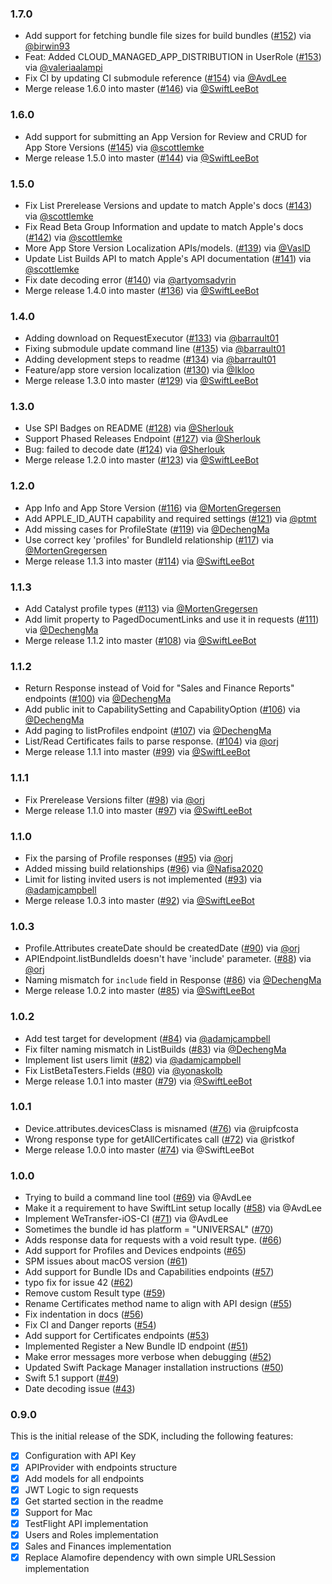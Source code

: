### 1.7.0
- Add support for fetching bundle file sizes for build bundles ([#152](https://github.com/AvdLee/appstoreconnect-swift-sdk/pull/152)) via [@birwin93](https://github.com/birwin93)
- Feat: Added CLOUD_MANAGED_APP_DISTRIBUTION in UserRole ([#153](https://github.com/AvdLee/appstoreconnect-swift-sdk/pull/153)) via [@valeriaalampi](https://github.com/valeriaalampi)
- Fix CI by updating CI submodule reference ([#154](https://github.com/AvdLee/appstoreconnect-swift-sdk/pull/154)) via [@AvdLee](https://github.com/AvdLee)
- Merge release 1.6.0 into master ([#146](https://github.com/AvdLee/appstoreconnect-swift-sdk/pull/146)) via [@SwiftLeeBot](https://github.com/SwiftLeeBot)

### 1.6.0
- Add support for submitting an App Version for Review and CRUD for App Store Versions ([#145](https://github.com/AvdLee/appstoreconnect-swift-sdk/pull/145)) via [@scottlemke](https://github.com/scottlemke)
- Merge release 1.5.0 into master ([#144](https://github.com/AvdLee/appstoreconnect-swift-sdk/pull/144)) via [@SwiftLeeBot](https://github.com/SwiftLeeBot)

### 1.5.0
- Fix List Prerelease Versions and update to match Apple's docs ([#143](https://github.com/AvdLee/appstoreconnect-swift-sdk/pull/143)) via [@scottlemke](https://github.com/scottlemke)
- Fix Read Beta Group Information and update to match Apple's docs ([#142](https://github.com/AvdLee/appstoreconnect-swift-sdk/pull/142)) via [@scottlemke](https://github.com/scottlemke)
- More App Store Version Localization APIs/models. ([#139](https://github.com/AvdLee/appstoreconnect-swift-sdk/pull/139)) via [@VaslD](https://github.com/VaslD)
- Update List Builds API to match Apple's API documentation ([#141](https://github.com/AvdLee/appstoreconnect-swift-sdk/pull/141)) via [@scottlemke](https://github.com/scottlemke)
- Fix date decoding error ([#140](https://github.com/AvdLee/appstoreconnect-swift-sdk/pull/140)) via [@artyomsadyrin](https://github.com/artyomsadyrin)
- Merge release 1.4.0 into master ([#136](https://github.com/AvdLee/appstoreconnect-swift-sdk/pull/136)) via [@SwiftLeeBot](https://github.com/SwiftLeeBot)

### 1.4.0
- Adding download on RequestExecutor ([#133](https://github.com/AvdLee/appstoreconnect-swift-sdk/pull/133)) via [@barrault01](https://github.com/barrault01)
- Fixing submodule update command line ([#135](https://github.com/AvdLee/appstoreconnect-swift-sdk/pull/135)) via [@barrault01](https://github.com/barrault01)
- Adding development steps to readme ([#134](https://github.com/AvdLee/appstoreconnect-swift-sdk/pull/134)) via [@barrault01](https://github.com/barrault01)
- Feature/app store version localization ([#130](https://github.com/AvdLee/appstoreconnect-swift-sdk/pull/130)) via [@Ikloo](https://github.com/Ikloo)
- Merge release 1.3.0 into master ([#129](https://github.com/AvdLee/appstoreconnect-swift-sdk/pull/129)) via [@SwiftLeeBot](https://github.com/SwiftLeeBot)

### 1.3.0
- Use SPI Badges on README ([#128](https://github.com/AvdLee/appstoreconnect-swift-sdk/pull/128)) via [@Sherlouk](https://github.com/Sherlouk)
- Support Phased Releases Endpoint ([#127](https://github.com/AvdLee/appstoreconnect-swift-sdk/pull/127)) via [@Sherlouk](https://github.com/Sherlouk)
- Bug: failed to decode date ([#124](https://github.com/AvdLee/appstoreconnect-swift-sdk/issues/124)) via [@Sherlouk](https://github.com/Sherlouk)
- Merge release 1.2.0 into master ([#123](https://github.com/AvdLee/appstoreconnect-swift-sdk/pull/123)) via [@SwiftLeeBot](https://github.com/SwiftLeeBot)

### 1.2.0
- App Info and App Store Version ([#116](https://github.com/AvdLee/appstoreconnect-swift-sdk/pull/116)) via [@MortenGregersen](https://github.com/MortenGregersen)
- Add APPLE_ID_AUTH capability and required settings ([#121](https://github.com/AvdLee/appstoreconnect-swift-sdk/pull/121)) via [@ptmt](https://github.com/ptmt)
- Add missing cases for ProfileState ([#119](https://github.com/AvdLee/appstoreconnect-swift-sdk/pull/119)) via [@DechengMa](https://github.com/DechengMa)
- Use correct key 'profiles' for BundleId relationship ([#117](https://github.com/AvdLee/appstoreconnect-swift-sdk/pull/117)) via [@MortenGregersen](https://github.com/MortenGregersen)
- Merge release 1.1.3 into master ([#114](https://github.com/AvdLee/appstoreconnect-swift-sdk/pull/114)) via [@SwiftLeeBot](https://github.com/SwiftLeeBot)

### 1.1.3
- Add Catalyst profile types ([#113](https://github.com/AvdLee/appstoreconnect-swift-sdk/pull/113)) via [@MortenGregersen](https://github.com/MortenGregersen)
- Add limit property to PagedDocumentLinks and use it in requests ([#111](https://github.com/AvdLee/appstoreconnect-swift-sdk/pull/111)) via [@DechengMa](https://github.com/DechengMa)
- Merge release 1.1.2 into master ([#108](https://github.com/AvdLee/appstoreconnect-swift-sdk/pull/108)) via [@SwiftLeeBot](https://github.com/SwiftLeeBot)

### 1.1.2
- Return Response instead of Void for "Sales and Finance Reports" endpoints ([#100](https://github.com/AvdLee/appstoreconnect-swift-sdk/issues/100)) via [@DechengMa](https://github.com/DechengMa)
- Add public init to CapabilitySetting and CapabilityOption ([#106](https://github.com/AvdLee/appstoreconnect-swift-sdk/pull/106)) via [@DechengMa](https://github.com/DechengMa)
- Add paging to listProfiles endpoint ([#107](https://github.com/AvdLee/appstoreconnect-swift-sdk/pull/107)) via [@DechengMa](https://github.com/DechengMa)
- List/Read Certificates fails to parse response. ([#104](https://github.com/AvdLee/appstoreconnect-swift-sdk/issues/104)) via [@orj](https://github.com/orj)
- Merge release 1.1.1 into master ([#99](https://github.com/AvdLee/appstoreconnect-swift-sdk/pull/99)) via [@SwiftLeeBot](https://github.com/SwiftLeeBot)

### 1.1.1
- Fix Prerelease Versions filter ([#98](https://github.com/AvdLee/appstoreconnect-swift-sdk/pull/98)) via [@orj](https://github.com/orj)
- Merge release 1.1.0 into master ([#97](https://github.com/AvdLee/appstoreconnect-swift-sdk/pull/97)) via [@SwiftLeeBot](https://github.com/SwiftLeeBot)

### 1.1.0
- Fix the parsing of Profile responses ([#95](https://github.com/AvdLee/appstoreconnect-swift-sdk/pull/95)) via [@orj](https://github.com/orj)
- Added missing build relationships ([#96](https://github.com/AvdLee/appstoreconnect-swift-sdk/pull/96)) via [@Nafisa2020](https://github.com/Nafisa2020)
- Limit for listing invited users is not implemented ([#93](https://github.com/AvdLee/appstoreconnect-swift-sdk/issues/93)) via [@adamjcampbell](https://github.com/adamjcampbell)
- Merge release 1.0.3 into master ([#92](https://github.com/AvdLee/appstoreconnect-swift-sdk/pull/92)) via [@SwiftLeeBot](https://github.com/SwiftLeeBot)

### 1.0.3
- Profile.Attributes createDate should be createdDate ([#90](https://github.com/AvdLee/appstoreconnect-swift-sdk/issues/90)) via [@orj](https://github.com/orj)
- APIEndpoint.listBundleIds doesn't have 'include' parameter. ([#88](https://github.com/AvdLee/appstoreconnect-swift-sdk/issues/88)) via [@orj](https://github.com/orj)
- Naming mismatch for `include` field in Response ([#86](https://github.com/AvdLee/appstoreconnect-swift-sdk/issues/86)) via [@DechengMa](https://github.com/DechengMa)
- Merge release 1.0.2 into master ([#85](https://github.com/AvdLee/appstoreconnect-swift-sdk/pull/85)) via [@SwiftLeeBot](https://github.com/SwiftLeeBot)

### 1.0.2
- Add test target for development ([#84](https://github.com/AvdLee/appstoreconnect-swift-sdk/pull/84)) via [@adamjcampbell](https://github.com/adamjcampbell)
- Fix filter naming mismatch in ListBuilds ([#83](https://github.com/AvdLee/appstoreconnect-swift-sdk/pull/83)) via [@DechengMa](https://github.com/DechengMa)
- Implement list users limit ([#82](https://github.com/AvdLee/appstoreconnect-swift-sdk/pull/82)) via [@adamjcampbell](https://github.com/adamjcampbell)
- Fix ListBetaTesters.Fields ([#80](https://github.com/AvdLee/appstoreconnect-swift-sdk/pull/80)) via [@yonaskolb](https://github.com/yonaskolb)
- Merge release 1.0.1 into master ([#79](https://github.com/AvdLee/appstoreconnect-swift-sdk/pull/79)) via [@SwiftLeeBot](https://github.com/SwiftLeeBot)

### 1.0.1
- Device.attributes.devicesClass is misnamed ([#76](https://github.com/AvdLee/appstoreconnect-swift-sdk/issues/76)) via @ruipfcosta
- Wrong response type for getAllCertificates call ([#72](https://github.com/AvdLee/appstoreconnect-swift-sdk/pull/72)) via @ristkof
- Merge release 1.0.0 into master ([#74](https://github.com/AvdLee/appstoreconnect-swift-sdk/pull/74)) via @SwiftLeeBot

### 1.0.0
- Trying to build a command line tool ([#69](https://github.com/AvdLee/appstoreconnect-swift-sdk/issues/69)) via @AvdLee
- Make it a requirement to have SwiftLint setup locally ([#58](https://github.com/AvdLee/appstoreconnect-swift-sdk/issues/58)) via @AvdLee
- Implement WeTransfer-iOS-CI ([#71](https://github.com/AvdLee/appstoreconnect-swift-sdk/issues/71)) via @AvdLee
- Sometimes the bundle id has platform = "UNIVERSAL" ([#70](https://github.com/AvdLee/appstoreconnect-swift-sdk/pull/70))
- Adds response data for requests with a void result type. ([#66](https://github.com/AvdLee/appstoreconnect-swift-sdk/pull/66))
- Add support for Profiles and Devices endpoints ([#65](https://github.com/AvdLee/appstoreconnect-swift-sdk/pull/65))
- SPM issues about macOS version ([#61](https://github.com/AvdLee/appstoreconnect-swift-sdk/issues/61))
- Add support for Bundle IDs and Capabilities endpoints ([#57](https://github.com/AvdLee/appstoreconnect-swift-sdk/pull/57))
- typo fix for issue 42 ([#62](https://github.com/AvdLee/appstoreconnect-swift-sdk/pull/62))
- Remove custom Result type ([#59](https://github.com/AvdLee/appstoreconnect-swift-sdk/pull/59))
- Rename Certificates method name to align with API design ([#55](https://github.com/AvdLee/appstoreconnect-swift-sdk/pull/55))
- Fix indentation in docs ([#56](https://github.com/AvdLee/appstoreconnect-swift-sdk/pull/56))
- Fix CI and Danger reports ([#54](https://github.com/AvdLee/appstoreconnect-swift-sdk/pull/54))
- Add support for Certificates endpoints ([#53](https://github.com/AvdLee/appstoreconnect-swift-sdk/pull/53))
- Implemented Register a New Bundle ID endpoint ([#51](https://github.com/AvdLee/appstoreconnect-swift-sdk/pull/51))
- Make error messages more verbose when debugging ([#52](https://github.com/AvdLee/appstoreconnect-swift-sdk/pull/52))
- Updated Swift Package Manager installation instructions ([#50](https://github.com/AvdLee/appstoreconnect-swift-sdk/pull/50))
- Swift 5.1 support ([#49](https://github.com/AvdLee/appstoreconnect-swift-sdk/pull/49))
- Date decoding issue ([#43](https://github.com/AvdLee/appstoreconnect-swift-sdk/issues/43))

### 0.9.0
This is the initial release of the SDK, including the following features:

- [x] Configuration with API Key
- [x] APIProvider with endpoints structure
- [x] Add models for all endpoints
- [x] JWT Logic to sign requests
- [x] Get started section in the readme
- [x] Support for Mac
- [x] TestFlight API implementation
- [x] Users and Roles implementation
- [x] Sales and Finances implementation
- [x] Replace Alamofire dependency with own simple URLSession implementation